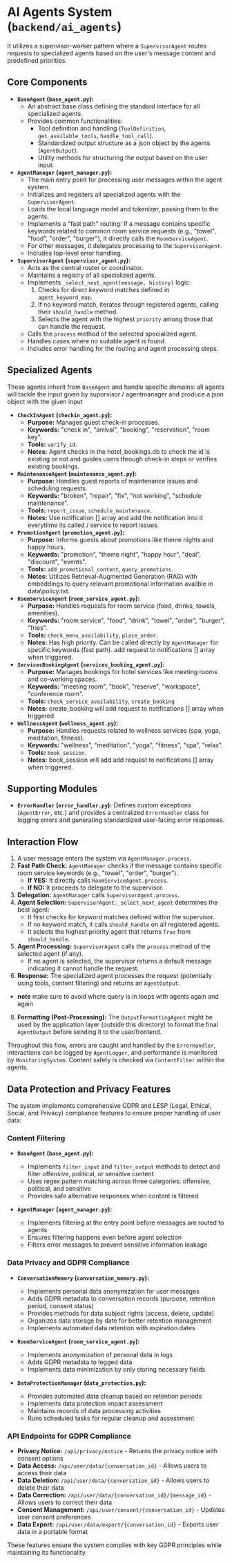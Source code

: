 # AI Agents System (`backend/ai_agents`)
 It utilizes a supervisor-worker pattern where a `SupervisorAgent` routes requests to specialized agents based on the user's message content and predefined priorities.

## Core Components

*   **`BaseAgent` (`base_agent.py`):**
    *   An abstract base class defining the standard interface for all specialized agents.
    *   Provides common functionalities:
        *   Tool definition and handling (`ToolDefinition`, `get_available_tools`, `handle_tool_call`).
        *   Standardized output structure as a json object by the agents (`AgentOutput`).
        *   Utility methods for structuring the output based on the user input.
*   **`AgentManager` (`agent_manager.py`):**
    *   The main entry point for processing user messages within the agent system.
    *   Initializes and registers all specialized agents with the `SupervisorAgent`.
    *   Loads the local language model and tokenizer, passing them to the agents.
    *   Implements a "fast path" routing: If a message contains specific keywords related to common room service requests (e.g., "towel", "food", "order", "burger"), it directly calls the `RoomServiceAgent`.
    *   For other messages, it delegates processing to the `SupervisorAgent`.
    *   Includes top-level error handling.
*   **`SupervisorAgent` (`supervisor_agent.py`):**
    *   Acts as the central router or coordinator.
    *   Maintains a registry of all specialized agents.
    *   Implements `_select_next_agent(message, history)` logic:
        1.  Checks for direct keyword matches defined in `agent_keyword_map`.
        2.  If no keyword match, iterates through registered agents, calling their `should_handle` method.
        3.  Selects the agent with the highest `priority` among those that can handle the request.
    *   Calls the `process` method of the selected specialized agent.
    *   Handles cases where no suitable agent is found.
    *   Includes error handling for the routing and agent processing steps.

## Specialized Agents

These agents inherit from `BaseAgent` and handle specific domains:
all agents will tackle the input given by suporvisor / agentmanager and produce a json object with the given input 
*   **`CheckInAgent` (`checkin_agent.py`):**
    *   **Purpose:** Manages guest check-in processes.
    *   **Keywords:** "check in", "arrival", "booking", "reservation", "room key".
    *   **Tools:** `verify_id`.
    *   **Notes:** Agent checks in the hotel_bookings.db to check the id is existing or not and  guides users through check-in steps or verifies existing bookings.
*   **`MaintenanceAgent` (`maintenance_agent.py`):**
    *   **Purpose:** Handles guest reports of maintenance issues and scheduling requests.
    *   **Keywords:** "broken", "repair", "fix", "not working", "schedule maintenance".
    *   **Tools:** `report_issue`, `schedule_maintenance`.
    *   **Notes:** Use notification [] array and add the notification into it everytiime its called / service to report issues.
*   **`PromotionAgent` (`promotion_agent.py`):**
    *   **Purpose:** Informs guests about promotions like theme nights and happy hours.
    *   **Keywords:** "promotion", "theme night", "happy hour", "deal", "discount", "events".
    *   **Tools:** `add_promotional_content`, `query_promotions`.
    *   **Notes:** Utilizes Retrieval-Augmented Generation (RAG) with embeddings to query relevant promotional information availble in data\policy.txt.
*   **`RoomServiceAgent` (`room_service_agent.py`):**
    *   **Purpose:** Handles requests for room service (food, drinks, towels, amenities).
    *   **Keywords:** "room service", "food", "drink", "towel", "order", "burger", "fries".
    *   **Tools:** `check_menu_availability`, `place_order`.
    *   **Notes:** Has high priority. Can be called directly by `AgentManager` for specific keywords (fast path). add request to notifications [] array when triggered.
*   **`ServicesBookingAgent` (`services_booking_agent.py`):**
    *   **Purpose:** Manages bookings for hotel services like meeting rooms and co-working spaces.
    *   **Keywords:** "meeting room", "book", "reserve", "workspace", "conference room".
    *   **Tools:**  `check_service_availability`, `create_booking`
    *   **Notes:** create_booking will add request to notifications [] array when triggered.
*   **`WellnessAgent` (`wellness_agent.py`):**
    *   **Purpose:** Handles requests related to wellness services (spa, yoga, meditation, fitness).
    *   **Keywords:** "wellness", "meditation", "yoga", "fitness", "spa", "relax".
    *   **Tools:**  `book_session`.
    *   **Notes:** book_session will add add request to notifications [] array when triggered.


## Supporting Modules


*   **`ErrorHandler` (`error_handler.py`):** Defines custom exceptions (`AgentError`, etc.) and provides a centralized `ErrorHandler` class for logging errors and generating standardized user-facing error responses.
## Interaction Flow

1.  A user message enters the system via `AgentManager.process`.
2.  **Fast Path Check:** `AgentManager` checks if the message contains specific room service keywords (e.g., "towel", "order", "burger").
    *   **If YES:** It directly calls `RoomServiceAgent.process`.
    *   **If NO:** It proceeds to delegate to the supervisor.
3.  **Delegation:** `AgentManager` calls `SupervisorAgent.process`.
4.  **Agent Selection:** `SupervisorAgent._select_next_agent` determines the best agent:
    *   It first checks for keyword matches defined within the supervisor.
    *   If no keyword match, it calls `should_handle` on all registered agents.
    *   It selects the highest priority agent that returns `True` from `should_handle`.
5.  **Agent Processing:** `SupervisorAgent` calls the `process` method of the selected agent (if any).
    *   If no agent is selected, the supervisor returns a default message indicating it cannot handle the request.
6.  **Response:** The specialized agent processes the request (potentially using tools, content filtering) and returns an `AgentOutput`.
* **note** make sure to avoid where query is in loops with agents again and again 
8.  **Formatting (Post-Processing):** The `OutputFormattingAgent` might be used by the application layer (outside this directory) to format the final `AgentOutput` before sending it to the user/frontend.

Throughout this flow, errors are caught and handled by the `ErrorHandler`, interactions can be logged by `AgentLogger`, and performance is monitored by `MonitoringSystem`. Content safety is checked via `ContentFilter` within the agents.

## Data Protection and Privacy Features

The system implements comprehensive GDPR and LESP (Legal, Ethical, Social, and Privacy) compliance features to ensure proper handling of user data:

### Content Filtering

* **`BaseAgent` (`base_agent.py`):**
  * Implements `filter_input` and `filter_output` methods to detect and filter offensive, political, or sensitive content
  * Uses regex pattern matching across three categories: offensive, political, and sensitive
  * Provides safe alternative responses when content is filtered

* **`AgentManager` (`agent_manager.py`):**
  * Implements filtering at the entry point before messages are routed to agents
  * Ensures filtering happens even before agent selection
  * Filters error messages to prevent sensitive information leakage

### Data Privacy and GDPR Compliance

* **`ConversationMemory` (`conversation_memory.py`):**
  * Implements personal data anonymization for user messages
  * Adds GDPR metadata to conversation records (purpose, retention period, consent status)
  * Provides methods for data subject rights (access, delete, update)
  * Organizes data storage by date for better retention management
  * Implements automated data retention with expiration dates

* **`RoomServiceAgent` (`room_service_agent.py`):**
  * Implements anonymization of personal data in logs
  * Adds GDPR metadata to logged data
  * Implements data minimization by only storing necessary fields

* **`DataProtectionManager` (`data_protection.py`):**
  * Provides automated data cleanup based on retention periods
  * Implements data protection impact assessment
  * Maintains records of data processing activities
  * Runs scheduled tasks for regular cleanup and assessment

### API Endpoints for GDPR Compliance

* **Privacy Notice:** `/api/privacy/notice` - Returns the privacy notice with consent options
* **Data Access:** `/api/user/data/{conversation_id}` - Allows users to access their data
* **Data Deletion:** `/api/user/data/{conversation_id}` - Allows users to delete their data
* **Data Correction:** `/api/user/data/{conversation_id}/{message_id}` - Allows users to correct their data
* **Consent Management:** `/api/user/consent/{conversation_id}` - Updates user consent preferences
* **Data Export:** `/api/user/data/export/{conversation_id}` - Exports user data in a portable format

These features ensure the system complies with key GDPR principles while maintaining its functionality.